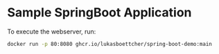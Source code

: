 # Sample SpringBoot Application

To execute the webserver, run: 
```bash
docker run -p 80:8080 ghcr.io/lukasboettcher/spring-boot-demo:main
```
